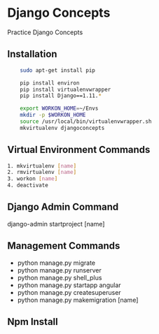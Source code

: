 # Django Concepts #
Practice Django Concepts

## Installation ##
```bash
    sudo apt-get install pip

    pip install environ
    pip install virtualenvwrapper
    pip install Django==1.11.*

    export WORKON_HOME=~/Envs
    mkdir -p $WORKON_HOME
    source /usr/local/bin/virtualenvwrapper.sh
    mkvirtualenv djangoconcepts
```

## Virtual Environment Commands ##
```bash
1. mkvirtualenv [name]
2. rmvirtualenv [name]
3. workon [name]
4. deactivate
```

## Django Admin Command ##
django-admin startproject [name]

## Management Commands ##
* python manage.py migrate
* python manage.py runserver
* python manage.py shell_plus
* python manage.py startapp angular
* python manage.py createsuperuser
* python manage.py makemigration [name]

## Npm Install ##


